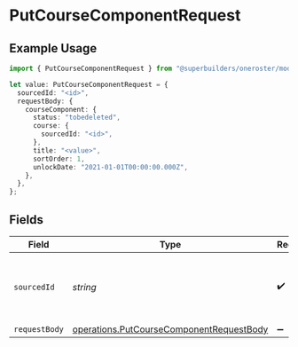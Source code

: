 # PutCourseComponentRequest

## Example Usage

```typescript
import { PutCourseComponentRequest } from "@superbuilders/oneroster/models/operations";

let value: PutCourseComponentRequest = {
  sourcedId: "<id>",
  requestBody: {
    courseComponent: {
      status: "tobedeleted",
      course: {
        sourcedId: "<id>",
      },
      title: "<value>",
      sortOrder: 1,
      unlockDate: "2021-01-01T00:00:00.000Z",
    },
  },
};
```

## Fields

| Field                                                                                                | Type                                                                                                 | Required                                                                                             | Description                                                                                          |
| ---------------------------------------------------------------------------------------------------- | ---------------------------------------------------------------------------------------------------- | ---------------------------------------------------------------------------------------------------- | ---------------------------------------------------------------------------------------------------- |
| `sourcedId`                                                                                          | *string*                                                                                             | :heavy_check_mark:                                                                                   | The sourcedId of the course component to update                                                      |
| `requestBody`                                                                                        | [operations.PutCourseComponentRequestBody](../../models/operations/putcoursecomponentrequestbody.md) | :heavy_minus_sign:                                                                                   | N/A                                                                                                  |